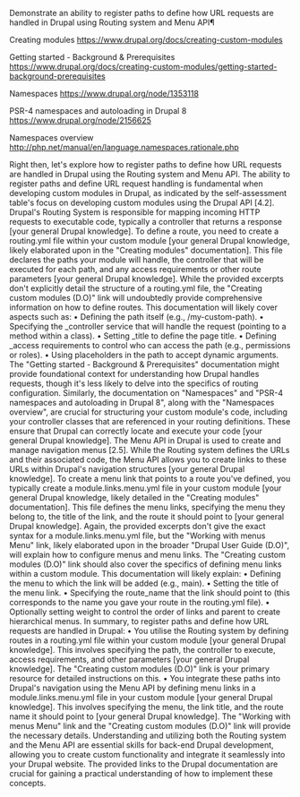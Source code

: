 


Demonstrate an ability to register paths to define how URL requests are handled in Drupal using Routing system and Menu API¶


Creating modules https://www.drupal.org/docs/creating-custom-modules


Getting started - Background & Prerequisites https://www.drupal.org/docs/creating-custom-modules/getting-started-background-prerequisites


Namespaces https://www.drupal.org/node/1353118


PSR-4 namespaces and autoloading in Drupal 8 https://www.drupal.org/node/2156625


Namespaces overview http://php.net/manual/en/language.namespaces.rationale.php

Right then, let's explore how to register paths to define how URL requests are handled in Drupal using the Routing system and Menu API.
The ability to register paths and define URL request handling is fundamental when developing custom modules in Drupal, as indicated by the self-assessment table's focus on developing custom modules using the Drupal API [4.2].
Drupal's Routing System is responsible for mapping incoming HTTP requests to executable code, typically a controller that returns a response [your general Drupal knowledge]. To define a route, you need to create a routing.yml file within your custom module [your general Drupal knowledge, likely elaborated upon in the "Creating modules" documentation]. This file declares the paths your module will handle, the controller that will be executed for each path, and any access requirements or other route parameters [your general Drupal knowledge].
While the provided excerpts don't explicitly detail the structure of a routing.yml file, the "Creating custom modules (D.O)" link will undoubtedly provide comprehensive information on how to define routes. This documentation will likely cover aspects such as:
•
Defining the path itself (e.g., /my-custom-path).
•
Specifying the _controller service that will handle the request (pointing to a method within a class).
•
Setting _title to define the page title.
•
Defining _access requirements to control who can access the path (e.g., permissions or roles).
•
Using placeholders in the path to accept dynamic arguments.
The "Getting started - Background & Prerequisites" documentation might provide foundational context for understanding how Drupal handles requests, though it's less likely to delve into the specifics of routing configuration. Similarly, the documentation on "Namespaces" and "PSR-4 namespaces and autoloading in Drupal 8", along with the "Namespaces overview", are crucial for structuring your custom module's code, including your controller classes that are referenced in your routing definitions. These ensure that Drupal can correctly locate and execute your code [your general Drupal knowledge].
The Menu API in Drupal is used to create and manage navigation menus [2.5]. While the Routing system defines the URLs and their associated code, the Menu API allows you to create links to these URLs within Drupal's navigation structures [your general Drupal knowledge]. To create a menu link that points to a route you've defined, you typically create a module.links.menu.yml file in your custom module [your general Drupal knowledge, likely detailed in the "Creating modules" documentation]. This file defines the menu links, specifying the menu they belong to, the title of the link, and the route it should point to [your general Drupal knowledge].
Again, the provided excerpts don't give the exact syntax for a module.links.menu.yml file, but the "Working with menus Menu" link, likely elaborated upon in the broader "Drupal User Guide (D.O)", will explain how to configure menus and menu links. The "Creating custom modules (D.O)" link should also cover the specifics of defining menu links within a custom module. This documentation will likely explain:
•
Defining the menu to which the link will be added (e.g., main).
•
Setting the title of the menu link.
•
Specifying the route_name that the link should point to (this corresponds to the name you gave your route in the routing.yml file).
•
Optionally setting weight to control the order of links and parent to create hierarchical menus.
In summary, to register paths and define how URL requests are handled in Drupal:
•
You utilise the Routing system by defining routes in a routing.yml file within your custom module [your general Drupal knowledge]. This involves specifying the path, the controller to execute, access requirements, and other parameters [your general Drupal knowledge]. The "Creating custom modules (D.O)" link is your primary resource for detailed instructions on this.
•
You integrate these paths into Drupal's navigation using the Menu API by defining menu links in a module.links.menu.yml file in your custom module [your general Drupal knowledge]. This involves specifying the menu, the link title, and the route name it should point to [your general Drupal knowledge]. The "Working with menus Menu" link and the "Creating custom modules (D.O)" link will provide the necessary details.
Understanding and utilizing both the Routing system and the Menu API are essential skills for back-end Drupal development, allowing you to create custom functionality and integrate it seamlessly into your Drupal website. The provided links to the Drupal documentation are crucial for gaining a practical understanding of how to implement these concepts.
